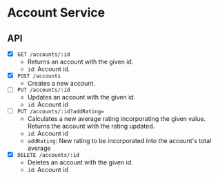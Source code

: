 # Account Service

## API

- [x] `GET /accounts/:id`
  - Returns an account with the given id.
  - `id`: Account id.
- [x] `POST /accounts`
  - Creates a new account.
- [ ] `PUT /accounts/:id`
  - Updates an account with the given id.
  - `id`: Account id
- [ ] `PUT /accounts/:id?addRating=`
  - Calculates a new average rating incorporating the given value. Returns the account with the rating updated.
  - `id`: Account id
  - `addRating`: New rating to be incorporated into the account's total average
- [x] `DELETE /accounts/:id`
  - Deletes an account with the given id.
  - `id`: Account id

